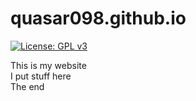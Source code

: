 # quasar098.github.io
[![License: GPL v3](https://img.shields.io/badge/License-GPLv3-blue.svg)](https://www.gnu.org/licenses/gpl-3.0)

This is my website\
I put stuff here\
The end
